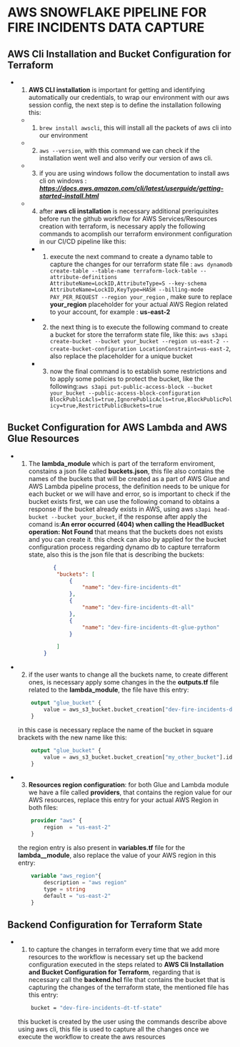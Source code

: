 

# AWS SNOWFLAKE PIPELINE FOR FIRE INCIDENTS DATA CAPTURE

## AWS Cli Installation and Bucket Configuration for Terraform 

* 1. **__AWS CLI installation__** is important for getting and identifying automatically our credentials, to wrap our environment with our aws session config, the next step is to define the installation following this:

  * 1. `brew install awscli`, this will install all the packets of aws cli into our environment
  * 2. `aws --version`, with this command we can check if the installation went well and also verify our version of aws cli.
  * 3. if you are using windows follow the documentation to install aws cli on windows : **_https://docs.aws.amazon.com/cli/latest/userguide/getting-started-install.html_**
  * 4. after **__aws cli installation__** is necessary additional preriquisites before run the github workflow for AWS Services/Resources creation with terraform, is necessary apply the following commands to acomplish our terraform environment configuration in our CI/CD pipeline like this:
     * 1. execute the next command to create a dynamo table to capture the changes for our terraform state file : `aws dynamodb create-table --table-name terraform-lock-table --attribute-definitions AttributeName=LockID,AttributeType=S --key-schema AttributeName=LockID,KeyType=HASH --billing-mode PAY_PER_REQUEST --region your_region` , make sure to replace **__your_region__** placeholder for your actual AWS Region related to your account, for example : **__us-east-2__**
     * 2. the next thing is to execute the following command to create a bucket for store the terraform state file, like this: `aws s3api create-bucket --bucket your_bucket --region us-east-2 --create-bucket-configuration LocationConstraint=us-east-2`, also replace the placeholder for a unique bucket
     * 3. now the final command is to establish some restrictions and to apply some policies to protect the bucket, like the following:`aws s3api put-public-access-block --bucket your_bucket --public-access-block-configuration BlockPublicAcls=true,IgnorePublicAcls=true,BlockPublicPolicy=true,RestrictPublicBuckets=true`


## Bucket Configuration for AWS Lambda and AWS Glue Resources

* 1. The **__lambda_module__** which is part of the terraform enviroment, constains a json file called **__buckets.json__**, this file also contains the names of the buckets that will be created as a part of AWS Glue and AWS Lambda pipeline process, the definition needs to be unique for each bucket or we will have and error, so is important to check if the bucket exists first, we can use the following comand to obtains a response if the bucket already exists in AWS, using aws `s3api head-bucket --bucket your_bucket`, if the response after apply the comand is:**__An error occurred (404) when calling the HeadBucket operation: Not Found__** that means that the buckets does not exists and you can create it. this check can also by applied for the bucket configuration process regarding dynamo db to capture terraform state, also this is the json file that is describing the buckets:
    ```json
               {
                "buckets": [
                    {
                        "name": "dev-fire-incidents-dt"
                    },
                    {
                        "name": "dev-fire-incidents-dt-all"
                    },
                    {
                        "name": "dev-fire-incidents-dt-glue-python"
                    }

                ]
            }
* 2. if the user wants to change all the buckets name, to create different ones, is necessary apply some changes in the the **__outputs.tf__** file related to the **__lambda_module__**, the file have this entry:
   
    ```tf
        output "glue_bucket" {
            value = aws_s3_bucket.bucket_creation["dev-fire-incidents-dt-glue-python"].id
        }
    ```

    in this case is necessary replace the name of the bucket in square brackets with the new name like this:
    
    ```tf
        output "glue_bucket" {
            value = aws_s3_bucket.bucket_creation["my_other_bucket"].id
        }

* 3. **__Resources region configuration__**: for both Glue and Lambda module we have a file called **__providers__**, that contains the region value for our AWS resources, replace this entry for your actual AWS Region in both files:
    ```tf
        provider "aws" {
            region  = "us-east-2"   
        }
    ```
    the region entry is also present in **__variables.tf__** file for the **__lambda__module__**, also replace the value of your AWS region in this entry:
    ```tf
        variable "aws_region"{
            description = "aws region"
            type = string
            default = "us-east-2"
        }
    ```   

## Backend Configuration for Terraform State

* 1. to capture the changes in terraform every time that we add more resources to the workflow is necessary set up the backend configuration executed in the steps  related to **__AWS Cli Installation and Bucket Configuration for Terraform__**, regarding that is necessary call the  **__backend.hcl__** file that contains the bucket that is capturing the changes of the terraform state, the mentioned file has this entry:
    ```bash
        bucket = "dev-fire-incidents-dt-tf-state"
    ```
    this bucket is created by the user using the commands describe above using aws cli, this file is used to capture all the changes once we execute the workflow to create the aws resources
